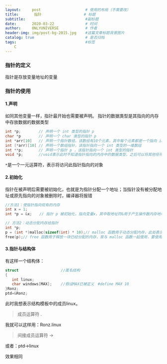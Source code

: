 ```yaml
---
layout:     post                    # 使用的布局（不需要改）
title:       指针                   # 标题 
subtitle:                           #副标题
date:       2020-03-22              # 时间
author:     ONLYUNIVERSE            # 作者
header-img: img/post-bg-2015.jpg    #这篇文章标题背景图片
catalog: true                       # 是否归档
tags:                               #标签
    C
---
```


### 指针的定义

指针是存放变量地址的变量

### 指针的使用

#### 1.声明

如同其他变量一样，指针最开始也需要被声明。
指针的数据类型是其指向的内存中存放数据的数据类型

```C
int *p;        // 声明一个 int 类型的指针 p
char *p        // 声明一个 char 类型的指针 p
int *arr[10]   // 声明一个指针数组，该数组有10个元素，其中每个元素都是一个指向 int 类型对象的指针
int (*arr)[10] // 声明一个数组指针，该指针指向一个 int 类型的一维数组
int **p;       // 声明一个指针 p ，该指针指向一个 int 类型的指针
void *p;       //void表示此时不知道指针指向的内存中的数据类型，之后可以将其他任何类型的指针直接赋值给它
```

`*`是一个一元运算符，表示将访问此指针指向的对象

#### 2.初始化

指针在被声明后需要被初始化，也就是为指针分配一个地址；当指针没有被分配地址或原先指向的对象被删除时，编译器将报错

```c
//方法1：使指针指向现有的内存
int x = 1;
int *p = &x;　　// 指针 p 被初始化，指向变量x，其中取地址符&用于产生操作数内存地址

// 方法2：动态分配内存给指针
int *p;
p = (int *)malloc(sizeof(int) * 10);// malloc 函数用于动态分配内存，此处表示分配10个int型存储单元给p
free(p);// free 函数用于释放一块已经分配的内存，常与 malloc 函数一起使用，要使用这两个函数需要头文件 stdlib.h free函数在一个完成了任务的子函数的末尾使用，节约内存空间
```

#### 3.指针与结构体

有这样一个结构体：

```c
struct                   //匿名结构
{
   int linux;
   char windows[MAX];    //假设MAX已被定义　#define MAX 10
}Ronz;
ptd=&Ronz;
```

此时我想表示结构模板中的成员linux。

>成员运算符  .

我就可以这样用：Ronz.linux

>间接成员运算符  ->

或者：ptd->linux

效果相同
